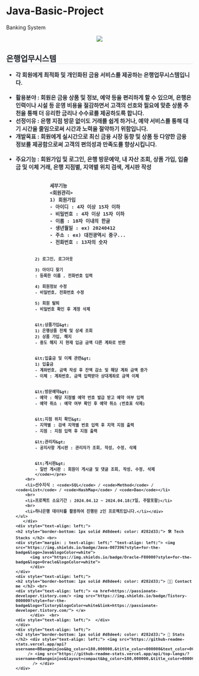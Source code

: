 # Java-Basic-Project
Banking System
<div align= "center">
    <img src="https://capsule-render.vercel.app/api?type=wave&color=009577&height=180&text=Java%20Basic%20Project&animation=&fontColor=000000&fontSize=70" />
    </div>
    <div style="text-align: left;"> 
    <h2 style="border-bottom: 1px solid #d8dee4; color: #282d33;"> 은행업무시스템 </h2>  
    <div style="font-weight: 700; font-size: 15px; text-align: left; color: #282d33;"> 
       <ul dir="auto">
        <li>각 회원에게 최적화 및 개인화된 금융 서비스를 제공하는 은행업무시스템입니다.</li><br>
        <li>활용분야 : 회원은 금융 상품 및 정보, 예약 등을 편리하게 할 수 있으며, 은행은 인력이나 시설 등
            운영 비용을 절감하면서 고객의 선호와 필요에 맞춘 상품 추천을 통해 더 유리한 금리나 수수료를 제공하도록 합니다.</li>
        <li>선정이유 : 은행 지점 방문 없이도 거래를 쉽게 하거나, 예약 서비스를 통해 대기 시간을 줄임으로써
            시간과 노력을 절약하기 위함입니다.</li>
        <li>개발목표 : 회원에게 실시간으로 최신 금융 시장 동향 및 상품 등 다양한 금융 정보를 제공함으로써
            고객의 편의성과 만족도를 향상시킵니다.</li>
        <br>
        <li>주요기능 : 회원가입 및 로그인, 은행 방문예약, 내 자산 조회, 상품 가입, 입출금 및 이체 거래,
            은행 지점별, 지역별 위치 검색, 게시판 작성</li>
        <pre class="notranslate"><code>
            세부기능
            &lt;회원관리&gt;
            1) 회원가입
            - 아이디 : 4자 이상 15자 이하
            - 비밀번호 : 4자 이상 15자 이하
            - 이름 : 10자 이내의 한글
            - 생년월일 : ex) 20240412
            - 주소 : ex) 대전광역시 중구...
            - 전화번호 : 13자의 숫자
            
            2) 로그인, 로그아웃
          
            3) 아이디 찾기
            : 등록한 이름 , 전화번호 입력

            4) 회원정보 수정
            - 비밀번호, 전화번호 수정
            
            5) 회원 탈퇴
            - 비밀번호 확인 후 계정 삭제
 
 
            &lt;상품가입&gt;
            1) 은행상품 전체 및 상세 조회
            2) 상품 가입, 해지
            - 중도 해지 지 현재 입금 금액 다른 계좌로 반환

             
            &lt;입출금 및 이체 관련&gt;
            1) 입출금 
            - 계좌번호, 금액 작성 후 잔액 감소 및 해당 계좌 금액 증가
            - 이체 : 계좌번호, 금액 입력받아 상대계좌로 금액 이체
       
             
            &lt;방문예약&gt;
            - 예약 : 해당 지점별 예약 번호 발급 받고 예약 여부 입력
            - 예약 취소 : 예약 여부 확인 후 예약 취소 (번호표 삭제)

             
            &lt;지점 위치 확인&gt;
            - 지역별 : 검색 지역별 번호 입력 후 지역 지점 출력
            - 지점 : 지점 입력 후 지점 출력
             
            &lt;관리자&gt;
            - 공지사항 게시판 : 관리자가 조회, 작성, 수정, 삭제

             
            &lt;게시판&gt;
            - 일반 게시판 : 회원이 게시글 및 댓글 조회, 작성, 수정, 삭제
            </code></pre>   
        <br>
        <li>선수지식 : <code>SQL</code> / <code>Method</code> / <code>List</code> / <code>HashMap</code> / <code>Dao</code></li>
        <br>
        <li>프로젝트 소요기간 : 2024.04.12 ~ 2024.04.18(7일, 주말포함)</li>
        <br>
        <li>하나은행 데이터를 활용하여 진행된 2인 프로젝트입니다.</li></div> 
    </ul> 
       </div>
    <div style="text-align: left;">
    <h2 style="border-bottom: 1px solid #d8dee4; color: #282d33;"> 🛠️ Tech Stacks </h2> <br> 
    <div style="margin: ; text-align: left;" "text-align: left;"> <img src="https://img.shields.io/badge/Java-007396?style=for-the-badge&logo=Java&logoColor=white">
          <img src="https://img.shields.io/badge/Oracle-F80000?style=for-the-badge&logo=Oracle&logoColor=white">
          </div>
    </div>
    <div style="text-align: left;">
    <h2 style="border-bottom: 1px solid #d8dee4; color: #282d33;"> 🧑‍💻 Contact me </h2> <br> 
    <div style="text-align: left;"> <a href=https://passionate-developer.tistory.com/> <img src="https://img.shields.io/badge/Tistory-000000?style=for-the-badge&logo=Tistory&logoColor=white&link=https://passionate-developer.tistory.com/"> </a>
          </div>  <br> 
    <div style="text-align: left;">  </div> 
    </div>
    <div style="text-align: left;"> 
    <h2 style="border-bottom: 1px solid #d8dee4; color: #282d33;"> 🏅 Stats </h2> <div style="text-align: left;"> <img src="https://github-readme-stats.vercel.app/api?username=BBangminjoo&bg_color=180,000000,&title_color=000000&text_color=000000"
         /> <img src="https://github-readme-stats.vercel.app/api/top-langs/?username=BBangminjoo&layout=compact&bg_color=180,000000,&title_color=000000&text_color=000000"
           /> </div> 
    </div>
    
